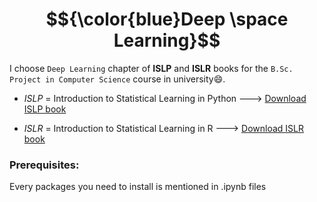 # $${\color{blue}Deep \space Learning}$$

I choose `Deep Learning` chapter of **ISLP** and **ISLR** books for the `B.Sc. Project in Computer Science` course in university😄.

* *ISLP* = Introduction to Statistical Learning in Python    --->     [Download ISLP book](https://hastie.su.domains/ISLP/ISLP_website.pdf.download.html)

* *ISLR* = Introduction to Statistical Learning in R    --->     [Download ISLR book](https://hastie.su.domains/ISLR2/ISLRv2_corrected_June_2023.pdf.*download.html)

### Prerequisites:
Every packages you need to install is mentioned in .ipynb files
